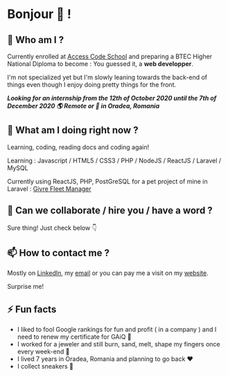 # Bonjour 👋 !

## 🔭 Who am I ?

Currently enrolled at [Access Code School](www.accesscodeschool.fr) and preparing a BTEC Higher National Diploma to become : You guessed it, a **web developper**.

I'm not specialized yet but I'm slowly leaning towards the back-end of things even though I enjoy doing pretty things for the front.

***Looking for an internship from the 12th of October 2020 until the 7th of December 2020  :earth_americas: Remote or :office: in Oradea, Romania*** 

## 🌱 What am I doing right now ?

Learning, coding, reading docs and coding again!

Learning : Javascript / HTML5 / CSS3 / PHP / NodeJS / ReactJS / Laravel / MySQL

Currently using ReactJS, PHP, PostGreSQL for a pet project of mine in Laravel : [Givre Fleet Manager](https://github.com/miluge/givre-fleet-manager)

## 👯 Can we collaborate / hire you /  have a word ? 

Sure thing! Just check below :point_down:

## 📫 How to contact me ?

Mostly on [LinkedIn](https://www.linkedin.com/in/guillaumeblondel/), my [email](mailto:gllmblndl@gmail.com) or you can pay me a visit on my [website](https://blondelguillau.me).

Surprise me!

## ⚡ Fun facts

* I liked to fool Google rankings for fun and profit ( in a company ) and I need to renew my certificate for GAiQ :scroll:
* I worked for a jeweler and still burn, sand, melt, shape my fingers once every week-end :gem:
* I lived 7 years in Oradea, Romania and planning to go back :heart:
* I collect sneakers :athletic_shoe:
